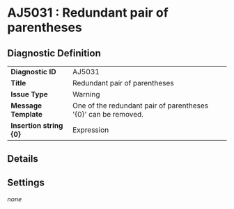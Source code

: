 # AJ5031 : Redundant pair of parentheses

## Diagnostic Definition

<table>
  <tr>
    <td class="header"><b>Diagnostic ID</b></td>
    <td>AJ5031</td>
  </tr>
  <tr>
    <td class="header"><b>Title</b></td>
    <td>Redundant pair of parentheses</td>
  </tr>
  <tr>
    <td class="header"><b>Issue Type</b></td>
    <td>Warning</td>
  </tr>
  <tr>
    <td class="header"><b>Message Template</b></td>
    <td>One of the redundant pair of parentheses '{0}' can be removed.</td>
  </tr>
    <tr>
    <td class="header"><b>Insertion string {0}</b></td>
    <td>Expression</td>
  </tr>

</table>

## Details



## Settings

*none*

